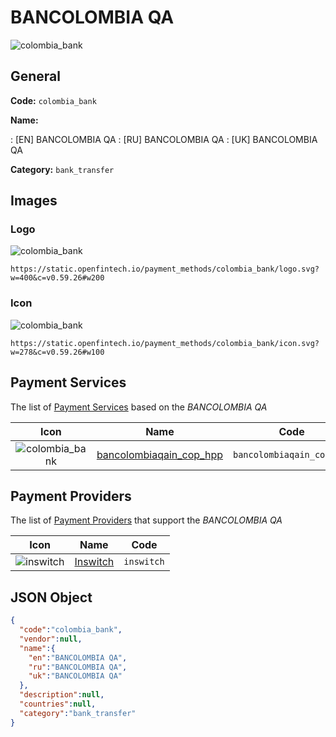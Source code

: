 
# BANCOLOMBIA QA 
![colombia_bank](https://static.openfintech.io/payment_methods/colombia_bank/logo.svg?w=400&c=v0.59.26#w200)  

## General 
**Code:** `colombia_bank` 
 
**Name:** 
 
:	[EN] BANCOLOMBIA QA 
:	[RU] BANCOLOMBIA QA 
:	[UK] BANCOLOMBIA QA 
 
**Category:** `bank_transfer` 
 

## Images 

### Logo 
![colombia_bank](https://static.openfintech.io/payment_methods/colombia_bank/logo.svg?w=400&c=v0.59.26#w200)  

```
https://static.openfintech.io/payment_methods/colombia_bank/logo.svg?w=400&c=v0.59.26#w200
```  

### Icon 
![colombia_bank](https://static.openfintech.io/payment_methods/colombia_bank/icon.svg?w=278&c=v0.59.26#w100)  

```
https://static.openfintech.io/payment_methods/colombia_bank/icon.svg?w=278&c=v0.59.26#w100
```  

## Payment Services 
 
The list of [Payment Services](/payment-services/) based on the _BANCOLOMBIA QA_ 

|Icon|Name|Code| 
|:---:|:---:|:---:| 
|![colombia_bank](https://static.openfintech.io/payment_methods/colombia_bank/icon.svg?w=278&c=v0.59.26#w100) |[bancolombiaqain_cop_hpp](/payment-services/bancolombiaqain_cop_hpp/)|`bancolombiaqain_cop_hpp`| 
 

## Payment Providers 
 
The list of [Payment Providers](/payment-providers/) that support the _BANCOLOMBIA QA_ 

|Icon|Name|Code| 
|:---:|:---:|:---:| 
|![inswitch](https://static.openfintech.io/payment_providers/inswitch/icon.png?w=278&c=v0.59.26#w100) |[Inswitch](/payment-providers/inswitch/)|`inswitch`| 
 

## JSON Object 

```json
{
  "code":"colombia_bank",
  "vendor":null,
  "name":{
    "en":"BANCOLOMBIA QA",
    "ru":"BANCOLOMBIA QA",
    "uk":"BANCOLOMBIA QA"
  },
  "description":null,
  "countries":null,
  "category":"bank_transfer"
}
```  
